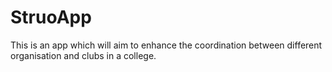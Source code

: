 # StruoApp
This is an app which will aim to enhance the coordination between different organisation and clubs in a college.
